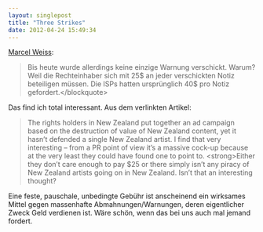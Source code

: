 ```yaml
---
layout: singlepost
title: "Three Strikes"
date: 2012-04-24 15:49:34
---
```

[Marcel Weiss](http://www.neunetz.com/2012/04/24/nach-8-monaten-three-strikes-in-neuseeland-keine-einzige-versendete-warnnotiz/):

> Bis heute wurde allerdings keine einzige Warnung verschickt. Warum? Weil die Rechteinhaber sich mit 25$ an jeder verschickten Notiz beteiligen müssen. Die ISPs hatten ursprünglich 40$ pro Notiz gefordert.&lt;/blockquote&gt;

Das find ich total interessant. Aus dem verlinkten Artikel:

> The rights holders in New Zealand put together an ad campaign based on the destruction of value of New Zealand content, yet it hasn’t defended a single New Zealand artist. I find that very interesting – from a PR point of view it’s a massive cock-up because at the very least they could have found one to point to. &lt;strong&gt;Either they don’t care enough to pay $25 or there simply isn’t any piracy of New Zealand artists going on in New Zealand. Isn’t that an interesting thought?

Eine feste, pauschale, unbedingte Gebühr ist anscheinend ein wirksames Mittel gegen massenhafte Abmahnungen/Warnungen, deren eigentlicher Zweck Geld verdienen ist. Wäre schön, wenn das bei uns auch mal jemand fordert.